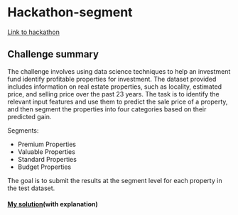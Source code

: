 # Hackathon-segment

[Link to hackathon](https://machinehack.com/hackathons/the_great_real_estate_data_challenge/overview)

## Challenge summary

The challenge involves using data science techniques to help an investment fund identify profitable properties for investment. The dataset provided includes information on real estate properties, such as locality, estimated price, and selling price over the past 23 years. The task is to identify the relevant input features and use them to predict the sale price of a property, and then segment the properties into four categories based on their predicted gain. 

Segments:
* Premium Properties
* Valuable Properties
* Standard Properties
* Budget Properties

The goal is to submit the results at the segment level for each property in the test dataset.

#### [My solution](https://github.com/AndreyStartup/Hackathon-segment/blob/main/Hack1.ipynb)(with explanation)

